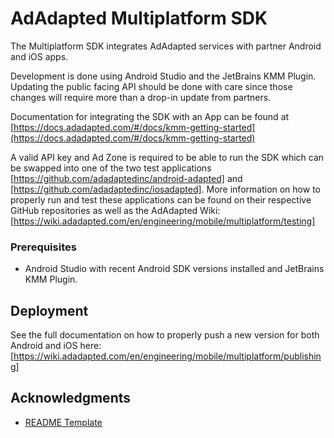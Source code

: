 # AdAdapted Multiplatform SDK

The Multiplatform SDK integrates AdAdapted services with partner Android and iOS apps.

Development is done using Android Studio and the JetBrains KMM Plugin. Updating the public facing API should be done with care since those changes will require more than a drop-in update from partners.

Documentation for integrating the SDK with an App can be found at [https://docs.adadapted.com/#/docs/kmm-getting-started](https://docs.adadapted.com/#/docs/kmm-getting-started)

A valid API key and Ad Zone is required to be able to run the SDK which can be swapped into one of the two test applications [https://github.com/adadaptedinc/android-adapted] and [https://github.com/adadaptedinc/iosadapted]. More information on how to properly run and test these applications can be found on their respective GitHub repositories as well as the AdAdapted Wiki: [https://wiki.adadapted.com/en/engineering/mobile/multiplatform/testing]

### Prerequisites

* Android Studio with recent Android SDK versions installed and JetBrains KMM Plugin.

## Deployment

See the full documentation on how to properly push a new version for both Android and iOS here: [https://wiki.adadapted.com/en/engineering/mobile/multiplatform/publishing]


## Acknowledgments

* [README Template](https://gist.github.com/PurpleBooth/109311bb0361f32d87a2)
